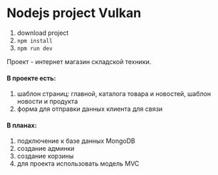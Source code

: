 # **Nodejs** project **Vulkan**

1. download project
2. `npm install`
3. `npm run dev`

Проект - интернет магазин складской техники.

#### В проекте есть:
1. шаблон страниц: главной, каталога товара и новостей, шаблон новости и продукта
2. форма для отправки данных клиента для связи

#### В планах: 
1. подключение к базе данных MongoDB
2. создание админки
3. создание корзины
4. для проекта использовать модель MVC
